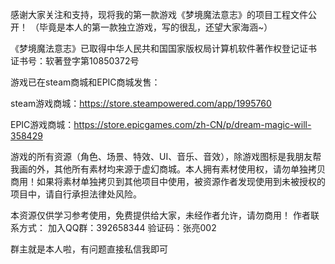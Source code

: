 感谢大家关注和支持，现将我的第一款游戏《梦境魔法意志》的项目工程文件公开！
（毕竟是本人的第一款独立游戏，写的很乱，还望大家海涵~）

《梦境魔法意志》已取得中华人民共和国国家版权局计算机软件著作权登记证书
证书号：软著登字第10850372号

游戏已在steam商城和EPIC商城发售：

steam游戏商城：https://store.steampowered.com/app/1995760

EPIC游戏商城：https://store.epicgames.com/zh-CN/p/dream-magic-will-358429

游戏的所有资源（角色、场景、特效、UI、音乐、音效），除游戏图标是我朋友帮我画的外，其他所有素材均来源于虚幻商城。本人拥有素材使用权，请勿单独拷贝商用！如果将素材单独拷贝到其他项目中使用，被资源作者发现使用到未被授权的项目中，请自行承担法律处风险。

本资源仅供学习参考使用，免费提供给大家，未经作者允许，请勿商用！
作者联系方式：
加入QQ群：392658344
验证码：张亮002

群主就是本人啦，有问题直接私信我即可
